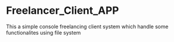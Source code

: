 # Freelancer_Client_APP
 This a simple console freelancing client system which handle some functionalites using file system
